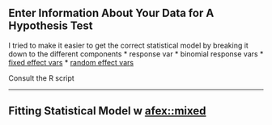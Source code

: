 



## Enter Information About Your Data for A Hypothesis Test

I tried to make it easier to get the correct statistical model by breaking it down to the different components
	* response var
		* binomial response vars
	* [fixed effect vars](https://www.stat.purdue.edu/~ghobbs/STAT_512/Lecture_Notes/ANOVA/Topic_34.pdf)
	* [random effect vars](https://www.stat.purdue.edu/~ghobbs/STAT_512/Lecture_Notes/ANOVA/Topic_34.pdf)

Consult the R script

---

## Fitting Statistical Model w [afex::mixed](https://www.rdocumentation.org/packages/afex/versions/1.1-1/topics/mixed)